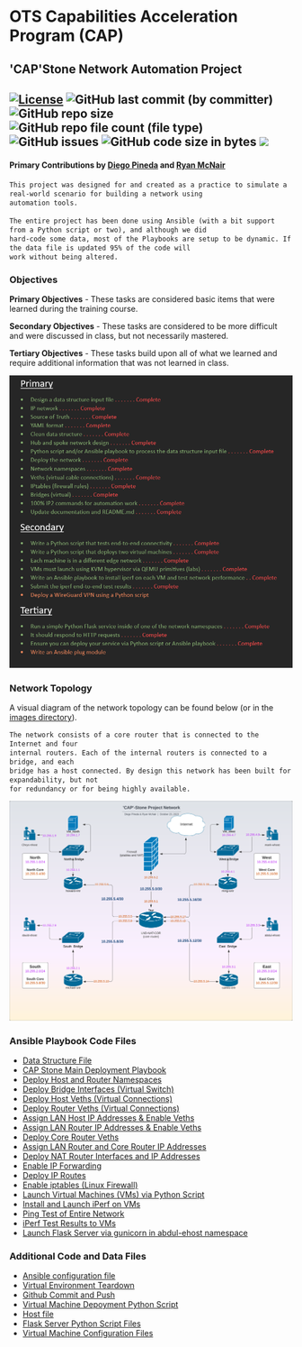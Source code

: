 # OTS Capabilities Acceleration Program (CAP)
## 'CAP'Stone Network Automation Project 
## [![License][License-img]][License-url] ![GitHub last commit (by committer)](https://img.shields.io/github/last-commit/diegozpineda/NetworkAutomationProject) ![GitHub repo size](https://img.shields.io/github/repo-size/diegozpineda/NetworkAutomationProject)  ![GitHub repo file count (file type)](https://img.shields.io/github/directory-file-count/diegozpineda/NetworkAutomationProject) ![GitHub issues](https://img.shields.io/github/issues/diegozpineda/NetworkAutomationProject) ![GitHub code size in bytes](https://img.shields.io/github/languages/code-size/diegozpineda/NetworkAutomationProject) [![](https://tokei.rs/b1/github/diegozpineda/NetworkAutomationProject)](https://github.com/diegozpineda/NetworkAutomationProject)

[License-img]: https://img.shields.io/github/license/larymak/Python-project-Scripts
[License-url]: https://www.gnu.org/licenses/gpl-3.0.en.html

#### Primary Contributions by [Diego Pineda](https://github.com/diegozpineda) and [Ryan McNair](https://github.com/blacwolf4)


    This project was designed for and created as a practice to simulate a real-world scenario for building a network using 
    automation tools.

    The entire project has been done using Ansible (with a bit support from a Python script or two), and although we did 
    hard-code some data, most of the Playbooks are setup to be dynamic. If the data file is updated 95% of the code will
    work without being altered.

### Objectives
**Primary Objectives** - These tasks are considered basic items that were learned during the training course.

**Secondary Objectives** - These tasks are considered to be more difficult and were discussed in class, but not necessarily mastered.

**Tertiary Objectives** - These tasks build upon all of what we learned and require additional information that was not learned in class.
    
![](images/CAPStoneObjectivesList.png)

### Network Topology
A visual diagram of the network topology can be found below (or in the [images directory](images)).
    
    The network consists of a core router that is connected to the Internet and four
    internal routers. Each of the internal routers is connected to a bridge, and each
    bridge has a host connected. By design this network has been built for expandability, but not
    for redundancy or for being highly available.

![](images/CAP-StoneNetworkDiagram.png)
    
### Ansible Playbook Code Files
- [Data Structure File](net_datastructure-new3.yml)
- [CAP Stone Main Deployment Playbook](cap_deployment.yml)
- [Deploy Host and Router Namespaces](net_playbook-namespace.yml)
- [Deploy Bridge Interfaces (Virtual Switch)](net_playbook-bridgecreate.yml)
- [Deploy Host Veths (Virtual Connections)](net_playbook-vtest-host.yml)
- [Deploy Router Veths (Virtual Connections)](net_playbook-vtest-routers.yml)
- [Assign LAN Host IP Addresses & Enable Veths](net_playbook-interface-lan.yml)
- [Assign LAN Router IP Addresses & Enable Veths](net_playbook-interface-wan-local.yml)
- [Deploy Core Router Veths](net_playbook-vtest-routers-core.yml)
- [Assign LAN Router and Core Router IP Addresses](net_playbook-interface-wan-core.yml)
- [Deploy NAT Router Interfaces and IP Addresses](net_playbook-interface-nat.yml)
- [Enable IP Forwarding](net_playbook-ip-forwarding.yml)
- [Deploy IP Routes](net_playbook-ip-routes.yml)
- [Enable iptables (Linux Firewall)](net_playbook-iptables.yml)
- [Launch Virtual Machines (VMs) via Python Script](net_playbook-vm-launch.yml)
- [Install and Launch iPerf on VMs](net_playbook-vm-iperf.yml)
- [Ping Test of Entire Network](net_playbook-ping.yml)
- [iPerf Test Results to VMs](net_playbook-iperf.yml)
- [Launch Flask Server via gunicorn in abdul-ehost namespace](net_playbook-flask-server.yml)

### Additional Code and Data Files
- [Ansible configuration file](.ansible.cfg)
- [Virtual Environment Teardown](cleanup-all.sh)
- [Github Commit and Push](gitcap.sh)
- [Virtual Machine Depoyment Python Script](vm-deploy.py)
- [Host file](ansible-config/hosts)
- [Flask Server Python Script Files](flask-server)
- [Virtual Machine Configuration Files](vm-config)
##
###
